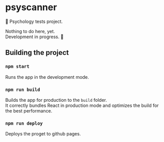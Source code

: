 # psyscanner

🧶 Psychology tests project.

Nothing to do here, yet.\
Development in progress. :hammer:

## Building the project

### `npm start`

Runs the app in the development mode.

### `npm run build`

Builds the app for production to the `build` folder.\
It correctly bundles React in production mode and optimizes the build for the best performance.

### `npm run deploy`

Deploys the proget to github pages.
